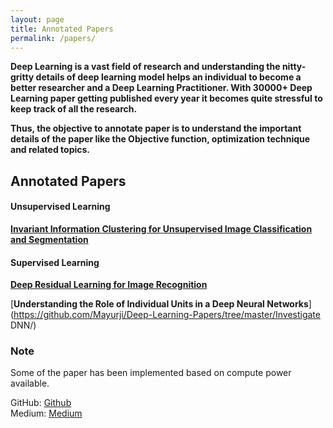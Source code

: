 ```yaml
---
layout: page
title: Annotated Papers
permalink: /papers/
---
```


**Deep Learning is a vast field of research and understanding the nitty-gritty details of
deep learning model helps an individual to become a better researcher and a Deep Learning Practitioner.
With 30000+ Deep Learning paper getting published every year it becomes quite stressful to keep track of
all the research.**

**Thus, the objective to annotate paper is to understand the important details of the paper like the Objective function,
optimization technique and related topics.**

## **Annotated Papers**

#### **Unsupervised Learning**

[**Invariant Information Clustering for Unsupervised Image Classification and Segmentation**](https://github.com/Mayurji/Deep-Learning-Papers/tree/master/Invariant%20Information%20Clustering) 

#### **Supervised Learning**

[**Deep Residual Learning for Image Recognition**](https://github.com/Mayurji/Deep-Learning-Papers/tree/master/Resnet) 

[**Understanding the Role of Individual Units in a Deep Neural Networks**](https://github.com/Mayurji/Deep-Learning-Papers/tree/master/Investigate DNN/)

### Note

Some of the paper has been implemented based on compute power available.

GitHub: [Github](https://github.com/mayurji) \
Medium: [Medium](https://medium.com/@mayur87545)

[Github]: https://github.com/mayurji
